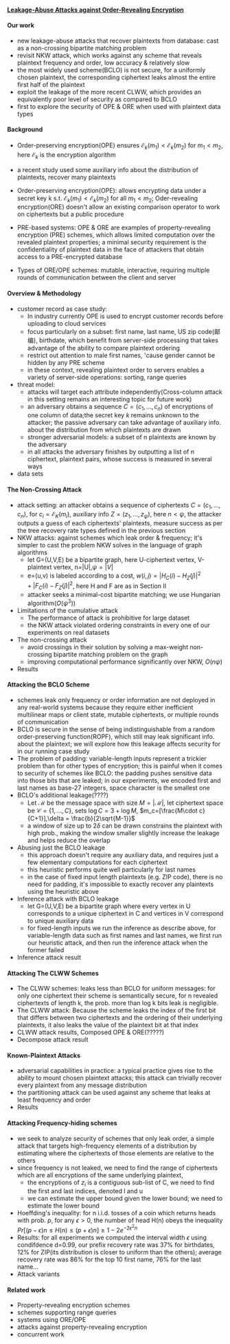 #### [Leakage-Abuse Attacks against Order-Revealing Encryption ](https://www.ieee-security.org/TC/SP2017/papers/433.pdf)

#### Our work

- new leakage-abuse attacks that recover plaintexts from database: cast as a non-crossing bipartite matching problem
- revisit NKW attack, which works against any scheme that reveals plaintext frequency and order, low accuracy & relatively slow
- the most widely used scheme(BCLO) is not secure, for a uniformly chosen plaintext, the corresponding ciphertext leaks almost the entire first half of the plaintext
- exploit the leakage of the more recent CLWW, which provides an equivalently poor level of security as compared to BCLO
- first to explore the security of OPE & ORE when used with plaintext data types

#### Background

- Order-preserving encryption(OPE) ensures $\mathcal{E}_k(m_1)<\mathcal{E}_k(m_2)$ for $m_1<m_2$, here $\mathcal{E}_k$ is the encryption algorithm
- a recent study used some auxiliary info about the distribution of plaintexts, recover many plaintexts

- Order-preserving encryption(OPE): allows encrypting data under a secret key k s.t. $\mathcal{E}_k(m_1)<\mathcal{E}_k(m_2)$ for all $m_1<m_2$;  Oder-revealing encryption(ORE) doesn't allow an existing comparison operator to work on ciphertexts but a public procedure

- PRE-based systems: OPE & ORE are examples of property-revealing encryption (PRE) schemes, which allows limited computation over the revealed plaintext properties; a minimal security requirement is the confidentiality of plaintext data in the face of attackers that obtain access to a PRE-encrypted database
- Types of ORE/OPE schemes: mutable, interactive, requiring multiple rounds of communication between the client and server

#### Overview & Methodology

- customer record as case study:
  - In industry currently OPE is used to encrypt customer records before uploading to cloud services
  -  focus particularly on a subset: first name, last name, US zip code(邮编), birthdate, which benefit from server-side processing that takes advantage of the ability to compare plaintext ordering
  - restrict out attention to male first names, 'cause gender cannot be hidden by any PRE scheme
  - in these context, revealing plaintext order to servers enables a variety of server-side operations: sorting, range queries
- threat model:
  - attacks will target each attribute independently(Cross-column attack in this setting remains an interesting topic for future work)
  - an adversary obtains a sequence $C=(c_1,...,c_n)$ of encryptions of one column of data;the secret key $k$ remains unknown to the attacker; the passive adversary can take advantage of auxiliary info. about the distribution from which plaintexts are drawn
  - stronger adversarial models: a subset of n plaintexts are known by the adversary
  - in all attacks the adversary finishes by outputting a list of n ciphertext, plaintext pairs, whose success is measured in several ways
- data sets

#### The Non-Crossing Attack

- attack setting: an attacker obtains a sequence of  ciphertexts $C=(c_1,\ldots,c_n)$, for $c_i=\mathcal{E}_K(m_i)$, auxiliary info $Z=(z_1,\ldots,z_\psi)$, here $n<\psi$, the attacker outputs a guess of each ciphertexts' plaintexts, measure success as per the tree recovery rate types defined in the previous section
- NKW attacks: against schemes which leak order & frequency; it's simpler to cast the problem NKW solves in the language of graph algorithms
  - let G=(U,V,E) be a bipartite graph, here U-ciphertext vertex, V-plaintext vertex, n=|U|,$\psi=|V|$
  - e=(u,v) is labeled according to a cost, $w(i,j)=|H_C(i)-H_Z(j)|^2+|F_C(i)-F_Z(j)|^2$, here H and F are as in Section II
  - attacker seeks a minimal-cost bipartite matching; we use Hungarian algorithm($O(\psi^3)$)
- Limitations of the cumulative attack
  - The performance of attack is prohibitive for large dataset
  - the NKW attack violated ordering constraints in every one of our experiments on real datasets
- The non-crossing attack
  - avoid crossings in their solution by solving a max-weight non-crossing bipartite matching problem on the graph
  - improving computational performance significantly over NKW, $O(n\psi)$
- Results

#### Attacking the BCLO Scheme

- schemes leak only frequency or order information are not deployed in any real-world systems because they require either inefficient multilinear maps or client state, mutable ciphertexts, or multiple rounds of communication
- BCLO is secure in the sense of being indistinguishable from a random order-preserving function(ROPF), which still may leak significant info. about the plaintext; we will explore how this leakage affects security for in our running case study
- The problem of padding: variable-length inputs represent a trickier problem than for other types of encryption; this is painful when it comes to security of schemes like BCLO: the padding pushes sensitive data into those bits that are leaked; in our experiments, we encoded first and last names as base-27 integers, space character is the smallest one
- BCLO's additional leakage(????)
  - Let $\mathcal{M}$ be the message space with size $M=|\mathcal{M}|$, let ciphertext space be $\mathcal{C}=\{1,...,C\}$, sets $\log C=3+\log M$, $m_c=[\frac{M\cdot c}{C+1}],\delta = \frac{b}{2\sqrt{M-1}}$
  - a window of size up to $2\delta$ can be drawn constrains the plaintext with high prob., making the window smaller slightly increase the leakage and helps reduce the overlap
- Abusing just the BCLO leakage
  - this approach doesn't require any auxiliary data, and requires just a few elementary computations for each ciphertext
  - this heuristic performs quite well particularly for last names
  - in the case of fixed input length plaintexts (e.g. ZIP code), there is no need for padding, it's impossible to exactly recover any plaintexts using the heuristic above
- Inference attack with BCLO leakage
  - let G=(U,V,E) be a bipartite graph where every vertex in U corresponds to a unique ciphertext in C and vertices in V correspond to unique auxiliary data
  - for fixed-length inputs we run the inference as describe above, for variable-length data such as first names and last names, we first run our heuristic attack, and then run the inference attack when the former failed
- Inference attack result

#### Attacking The CLWW Schemes

- The CLWW schemes: leaks less than BCLO for uniform messages: for only one ciphertext their scheme is semantically secure, for n revealed ciphertexts of length k, the prob. more than log k bits leak is negligible.
- The CLWW attack: Because the scheme leaks the index of the first bit that differs between two ciphertexts and the ordering of their underlying plaintexts, it also leaks the value of the plaintext bit at that index
- CLWW attack results, Composed OPE & ORE(?????)
- Decompose attack result

#### Known-Plaintext Attacks

- adversarial capabilities in practice: a typical practice gives rise to the ability to mount chosen plaintext attacks; this attack can trivially recover every plaintext from any message distribution 
- the partitioning attack can be used against any scheme that leaks at least frequency and order
- Results

#### Attacking Frequency-hiding schemes

- we seek to analyze security of schemes that only leak order, a simple attack that targets high-frequency elements of a distribution by estimating where the ciphertexts of those elements are relative to the others
- since frequency is not leaked, we need to find the range of ciphertexts which are all encryptions of the same underlying plaintext, 
  - the encryptions of $z_i$ is a contiguous sub-list of C, we need to find the first and last indices, denoted l and u
  - we can estimate the upper bound given the lower bound; we need to estimate the lower bound
- Hoeffding's inequality: for n i.i.d. tosses of a coin which returns heads with prob. $p$, for any $\epsilon>0$, the number of head H(n) obeys the inequality $Pr[(p-\epsilon)n\le H(n)\le(p+\epsilon)n]\ge 1-2e^{-2\epsilon^2 n}$
- Results: for all experiments we computed the interval width $\epsilon$ using condifdence d=0.99, our prefix recovery rate was 37% for birthdates, 12% for ZIP(its distribution is closer to uniform than the others); average recovery rate was 86% for the top 10 first name, 76% for the last name...
- Attack variants

#### Related work

- Property-revealing encryption schemes
- schemes supporting range queries
- systems using ORE/OPE
- attacks against property-revealing encryption
- concurrent work